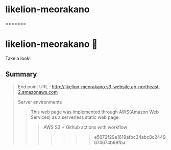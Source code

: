 # likelion-meorakano

=======
# likelion-meorakano 🦁

Take a look!


## Summary
> End point URL : http://likelion-meorakano.s3-website.ap-northeast-2.amazonaws.com

> Server environments
>> This web page was implemented through AWS(Amazon Web Services) as a serverless static web page.
>>> AWS S3 + Github actions with workflow
>>>>>>> e5072f29e1619afbc34abc8c2449674674b99fba
